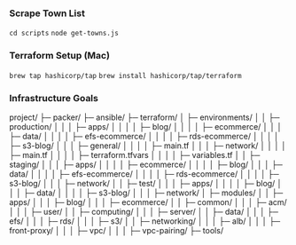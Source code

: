 ### Scrape Town List

`cd scripts`
`node get-towns.js`

### Terraform Setup (Mac)

`brew tap hashicorp/tap`
`brew install hashicorp/tap/terraform`

### Infrastructure Goals

project/
├─ packer/
├─ ansible/
├─ terraform/
│ ├─ environments/
│ │ ├─ production/
│ │ │ ├─ apps/
│ │ │ │ ├─ blog/
│ │ │ │ ├─ ecommerce/
│ │ │ ├─ data/
│ │ │ │ ├─ efs-ecommerce/
│ │ │ │ ├─ rds-ecommerce/
│ │ │ │ ├─ s3-blog/
│ │ │ ├─ general/
│ │ │ │ ├─ main.tf
│ │ │ ├─ network/
│ │ │ │ ├─ main.tf
│ │ │ │ ├─ terraform.tfvars
│ │ │ │ ├─ variables.tf
│ │ ├─ staging/
│ │ │ ├─ apps/
│ │ │ │ ├─ ecommerce/
│ │ │ │ ├─ blog/
│ │ │ ├─ data/
│ │ │ │ ├─ efs-ecommerce/
│ │ │ │ ├─ rds-ecommerce/
│ │ │ │ ├─ s3-blog/
│ │ │ ├─ network/
│ │ ├─ test/
│ │ │ ├─ apps/
│ │ │ │ ├─ blog/
│ │ │ ├─ data/
│ │ │ │ ├─ s3-blog/
│ │ │ ├─ network/
│ ├─ modules/
│ │ ├─ apps/
│ │ │ ├─ blog/
│ │ │ ├─ ecommerce/
│ │ ├─ common/
│ │ │ ├─ acm/
│ │ │ ├─ user/
│ │ ├─ computing/
│ │ │ ├─ server/
│ │ ├─ data/
│ │ │ ├─ efs/
│ │ │ ├─ rds/
│ │ │ ├─ s3/
│ │ ├─ networking/
│ │ │ ├─ alb/
│ │ │ ├─ front-proxy/
│ │ │ ├─ vpc/
│ │ │ ├─ vpc-pairing/
├─ tools/
